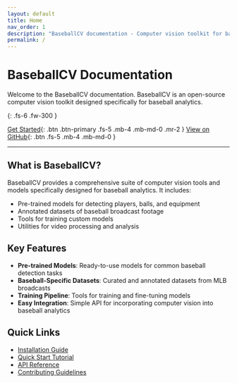```yaml
---
layout: default
title: Home
nav_order: 1
description: "BaseballCV documentation - Computer vision toolkit for baseball analytics"
permalink: /
---
```


# BaseballCV Documentation

Welcome to the BaseballCV documentation. BaseballCV is an open-source computer vision toolkit designed specifically for baseball analytics.

{: .fs-6 .fw-300 }

[Get Started](getting-started/){: .btn .btn-primary .fs-5 .mb-4 .mb-md-0 .mr-2 }
[View on GitHub](https://github.com/dylandru/BaseballCV){: .btn .fs-5 .mb-4 .mb-md-0 }

---

## What is BaseballCV?

BaseballCV provides a comprehensive suite of computer vision tools and models specifically designed for baseball analytics. It includes:

- Pre-trained models for detecting players, balls, and equipment
- Annotated datasets of baseball broadcast footage
- Tools for training custom models
- Utilities for video processing and analysis

## Key Features

- **Pre-trained Models**: Ready-to-use models for common baseball detection tasks
- **Baseball-Specific Datasets**: Curated and annotated datasets from MLB broadcasts
- **Training Pipeline**: Tools for training and fine-tuning models
- **Easy Integration**: Simple API for incorporating computer vision into baseball analytics

## Quick Links

- [Installation Guide](getting-started/installation)
- [Quick Start Tutorial](getting-started/quickstart)
- [API Reference](api-reference/)
- [Contributing Guidelines](contribute/guidelines)